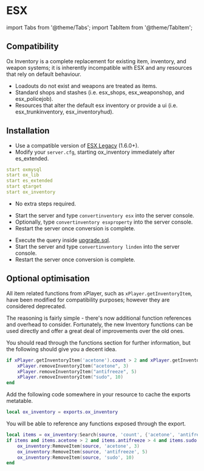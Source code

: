 # ESX

import Tabs from '@theme/Tabs';
import TabItem from '@theme/TabItem';

## Compatibility

Ox Inventory is a complete replacement for existing item, inventory, and weapon systems; it is inherently incompatible with ESX and any resources that rely on default behaviour.

- Loadouts do not exist and weapons are treated as items.
- Standard shops and stashes (i.e. esx_shops, esx_weaponshop, and esx_policejob).
- Resources that alter the default esx inventory or provide a ui (i.e. esx_trunkinventory, esx_inventoryhud).

## Installation

- Use a compatible version of [ESX Legacy](https://github.com/esx-framework/esx-legacy) (1.6.0+).
- Modify your `server.cfg`, starting ox_inventory immediately after es_extended.

```yaml
start oxmysql
start ox_lib
start es_extended
start qtarget
start ox_inventory
```

<Tabs>
<TabItem value="fresh" label="Clean install" default>

- No extra steps required.

</TabItem>
<TabItem value="convert_esx" label="Convert ESX">

- Start the server and type `convertinventory esx` into the server console.
- Optionally, type `convertinventory esxproperty` into the server console.
- Restart the server once conversion is complete.

</TabItem>
<TabItem value="convert_linden" label="Upgrade from Linden Inventory">

- Execute the query inside [upgrade.sql](https://github.com/overextended/ox_inventory/blob/main/setup/upgrade.sql).
- Start the server and type `convertinventory linden` into the server console.
- Restart the server once conversion is complete.

</TabItem>
</Tabs>

## Optional optimisation

All item related functions from xPlayer, such as `xPlayer.getInventoryItem`, have been modified for compatibility purposes; however they are considered deprecated.

The reasoning is fairly simple - there's now additional function references and overhead to consider. Fortunately, the new Inventory functions can be used directly and offer a great deal of improvements over the old ones.

You should read through the functions section for further information, but the following should give you a decent idea.

<Tabs>
<TabItem value="esx" label="ESX">

```lua
if xPlayer.getInventoryItem('acetone').count > 2 and xPlayer.getInventoryItem('antifreeze').count > 4 and xPlayer.getInventoryItem('sudo').count > 9 then
    xPlayer.removeInventoryItem("acetone", 3)
    xPlayer.removeInventoryItem("antifreeze", 5)
    xPlayer.removeInventoryItem("sudo", 10)
end
```

</TabItem>
<TabItem value="inventory" label="Inventory">

Add the following code somewhere in your resource to cache the exports metatable.

```lua
local ox_inventory = exports.ox_inventory
```

You will be able to reference any functions exposed through the export.

```lua
local items = ox_inventory:Search(source, 'count', {'acetone', 'antifreeze', 'sudo'})
if items and items.acetone > 2 and items.antifreeze > 4 and items.sudo > 9 then
    ox_inventory:RemoveItem(source, 'acetone', 3)
    ox_inventory:RemoveItem(source, 'antifreeze', 5)
    ox_inventory:RemoveItem(source, 'sudo', 10)
end
```

</TabItem>
</Tabs>
